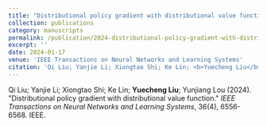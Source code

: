 ```yaml
---
title: "Distributional policy gradient with distributional value function"
collection: publications
category: manuscripts
permalink: /publication/2024-distributional-policy-gradient-with-distributional
excerpt: ''
date: 2024-01-17
venue: 'IEEE Transactions on Neural Networks and Learning Systems'
citation: 'Qi Liu; Yanjie Li; Xiongtao Shi; Ke Lin; <b>Yuecheng Liu</b>; Yunjiang Lou (2024). &quot;Distributional policy gradient with distributional value function.&quot; <i>IEEE Transactions on Neural Networks and Learning Systems</i>, 36(4), 6556-6568. IEEE.'
---
```


Qi Liu; Yanjie Li; Xiongtao Shi; Ke Lin; <b>Yuecheng Liu</b>; Yunjiang Lou (2024). &quot;Distributional policy gradient with distributional value function.&quot; <i>IEEE Transactions on Neural Networks and Learning Systems</i>, 36(4), 6556-6568. IEEE.
